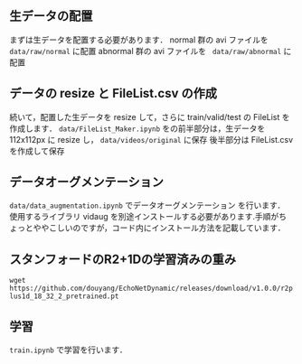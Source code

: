 ## 生データの配置

まずは生データを配置する必要があります．
normal 群の avi ファイルを ` data/raw/normal` に配置
abnormal 群の avi ファイルを ` data/raw/abnormal` に配置

## データの resize と FileList.csv の作成

続いて，配置した生データを resize して，さらに train/valid/test の FileList を作成します．
` data/FileList_Maker.ipynb ` をの前半部分は，生データを 112x112px に resize し， `data/videos/original` に保存
後半部分は FileList.csv を作成して保存

## データオーグメンテーション

` data/data_augmentation.ipynb ` でデータオーグメンテーション を行います．
使用するライブラリ vidaug を別途インストールする必要があります.手順がちょっとややこしいのですが，コード内にインストール方法を記載しています．

## スタンフォードのR2+1Dの学習済みの重み
`wget https://github.com/douyang/EchoNetDynamic/releases/download/v1.0.0/r2plus1d_18_32_2_pretrained.pt`

## 学習

` train.ipynb ` で学習を行います．
